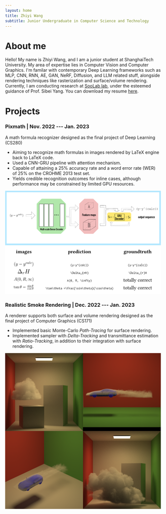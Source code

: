 ```yaml
---
layout: home
title: Zhiyi Wang
subtitle: Junior Undergraduate in Computer Science and Technology
---
```


# About me

Hello! My name is Zhiyi Wang, and I am a junior student at ShanghaiTech
University. My area of expertise lies in Computer Vision and Computer Graphics.
I'm familar with contemporary Deep Learning frameworks such as MLP, CNN, RNN,
AE, GAN, NeRF, Diffusion, and LLM related stuff, alongside rendering techniques
like rasterization and surface/volume rendering. Currently, I am conducting
research at [SooLab lab](https://faculty.sist.shanghaitech.edu.cn/yangsibei/),
under the esteemed guidance of Prof. Sibei Yang.
You can download my resume [here](./assets/resume_en.pdf).

# Projects

### Pixmath | Nov. 2022 --- Jan. 2023

A math formula recognizer designed as the final project of Deep Learning (CS280)
- Aiming to recognize math formulas in images rendered by LaTeX engine back to LaTeX code.
- Used a CNN-GRU pipeline with attention mechanism.
- Capable of attaining a 25% accuracy rate and a word error rate (WER) of 25% on the CROHME 2013 test set.
- Yields credible recognition outcomes for inline cases, although performance may be constrained by limited GPU resources.

![pipeline.png](./assets/pixmath_pipeline.png)
![res.png](./assets/pixmath_result.png)

### Realistic Smoke Rendering | Dec. 2022 --- Jan. 2023

A renderer supports both surface and volume rendering 
designed as the final project of Computer Graphics (CS171)
- Implemented basic Monte-Carlo *Path-Tracing* for surface rendering. 
- Implemented sampler with *Delta-Tracking* and transmittance estimation with *Ratio-Tracking*, in addition to their integration with surface rendering.

![smoke_rendering.png](./assets/smoke_rendering_2x2.png)
